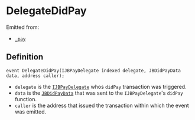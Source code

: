 # DelegateDidPay

Emitted from:

* [`_pay`](../write/_pay.md)

## Definition

```solidity
event DelegateDidPay(IJBPayDelegate indexed delegate, JBDidPayData data, address caller);
```

* `delegate` is the [`IJBPayDelegate`](../../../../interfaces/ijbpaydelegate.md) whos `didPay` transaction was triggered.
* `data` is the [`JBDidPayData`](../../../../data-structures/jbdidpaydata.md) that was sent to the `IJBPayDelegate`'s `didPay` function.
* `caller` is the address that issued the transaction within which the event was emitted.

